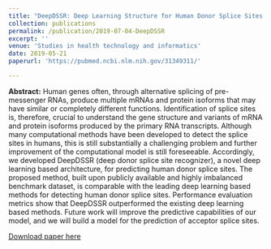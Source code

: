```yaml
---
title: "DeepDSSR: Deep Learning Structure for Human Donor Splice Sites Recognition"
collection: publications
permalink: /publication/2019-07-04-DeepDSSR
excerpt: ''
venue: 'Studies in health technology and informatics'
date: 2019-05-21
paperurl: 'https://pubmed.ncbi.nlm.nih.gov/31349311/'

---
```


**Abstract:** Human genes often, through alternative splicing of pre-messenger RNAs, produce multiple mRNAs and protein isoforms that may have similar or completely different functions. Identification of splice sites is, therefore, crucial to understand the gene structure and variants of mRNA and protein isoforms produced by the primary RNA transcripts. Although many computational methods have been developed to detect the splice sites in humans, this is still substantially a challenging problem and further improvement of the computational model is still foreseeable. Accordingly, we developed DeepDSSR (deep donor splice site recognizer), a novel deep learning based architecture, for predicting human donor splice sites. The proposed method, built upon publicly available and highly imbalanced benchmark dataset, is comparable with the leading deep learning based methods for detecting human donor splice sites. Performance evaluation metrics show that DeepDSSR outperformed the existing deep learning based methods. Future work will improve the predictive capabilities of our model, and we will build a model for the prediction of acceptor splice sites.

[Download paper here](http://ferdaus.github.io/files/DeepDssr_.pdf)
